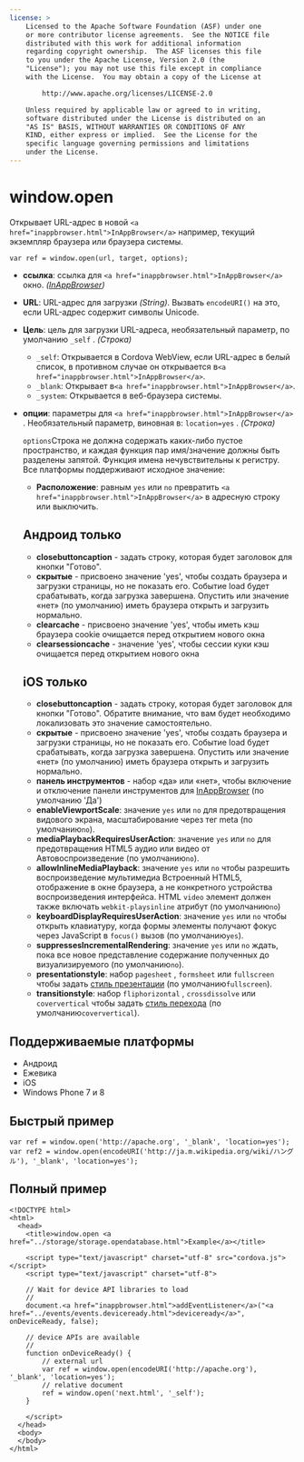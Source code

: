 ```yaml
---
license: >
    Licensed to the Apache Software Foundation (ASF) under one
    or more contributor license agreements.  See the NOTICE file
    distributed with this work for additional information
    regarding copyright ownership.  The ASF licenses this file
    to you under the Apache License, Version 2.0 (the
    "License"); you may not use this file except in compliance
    with the License.  You may obtain a copy of the License at

        http://www.apache.org/licenses/LICENSE-2.0

    Unless required by applicable law or agreed to in writing,
    software distributed under the License is distributed on an
    "AS IS" BASIS, WITHOUT WARRANTIES OR CONDITIONS OF ANY
    KIND, either express or implied.  See the License for the
    specific language governing permissions and limitations
    under the License.
---
```


# window.open

Открывает URL-адрес в новой `<a href="inappbrowser.html">InAppBrowser</a>` например, текущий экземпляр браузера или браузера системы.

    var ref = window.open(url, target, options);
    

*   **ссылка**: ссылка для `<a href="inappbrowser.html">InAppBrowser</a>` окно. *(<a href="inappbrowser.html">InAppBrowser</a>)*

*   **URL**: URL-адрес для загрузки *(String)*. Вызвать `encodeURI()` на это, если URL-адрес содержит символы Unicode.

*   **Цель**: цель для загрузки URL-адреса, необязательный параметр, по умолчанию `_self` . *(Строка)*
    
    *   `_self`: Открывается в Cordova WebView, если URL-адрес в белый список, в противном случае он открывается в`<a href="inappbrowser.html">InAppBrowser</a>`.
    *   `_blank`: Открывает в`<a href="inappbrowser.html">InAppBrowser</a>`.
    *   `_system`: Открывается в веб-браузера системы.

*   **опции**: параметры для `<a href="inappbrowser.html">InAppBrowser</a>` . Необязательный параметр, виновная в: `location=yes` . *(Строка)*
    
    `options`Строка не должна содержать каких-либо пустое пространство, и каждая функция пар имя/значение должны быть разделены запятой. Функция имена нечувствительны к регистру. Все платформы поддерживают исходное значение:
    
    *   **Расположение**: равным `yes` или `no` превратить `<a href="inappbrowser.html">InAppBrowser</a>` в адресную строку или выключить.
    ## Андроид только
    
    *   **closebuttoncaption** - задать строку, которая будет заголовок для кнопки "Готово". 
    *   **скрытые** - присвоено значение 'yes', чтобы создать браузера и загрузки страницы, но не показать его. Событие load будет срабатывать, когда загрузка завершена. Опустить или значение «нет» (по умолчанию) иметь браузера открыть и загрузить нормально. 
    *   **clearcache** - присвоено значение 'yes', чтобы иметь кэш браузера cookie очищается перед открытием нового окна
    *   **clearsessioncache** - значение 'yes', чтобы сессии куки кэш очищается перед открытием нового окна
    ## iOS только
    
    *   **closebuttoncaption** - задать строку, которая будет заголовок для кнопки "Готово". Обратите внимание, что вам будет необходимо локализовать это значение самостоятельно.
    *   **скрытые** - присвоено значение 'yes', чтобы создать браузера и загрузки страницы, но не показать его. Событие load будет срабатывать, когда загрузка завершена. Опустить или значение «нет» (по умолчанию) иметь браузера открыть и загрузить нормально. 
    *   **панель инструментов** - набор «да» или «нет», чтобы включение и отключение панели инструментов для <a href="inappbrowser.html">InAppBrowser</a> (по умолчанию 'Да')
    *   **enableViewportScale**: значение `yes` или `no` для предотвращения видового экрана, масштабирование через тег meta (по умолчанию`no`).
    *   **mediaPlaybackRequiresUserAction**: значение `yes` или `no` для предотвращения HTML5 аудио или видео от Автовоспроизведение (по умолчанию`no`).
    *   **allowInlineMediaPlayback**: значение `yes` или `no` чтобы разрешить воспроизведение мультимедиа Встроенный HTML5, отображение в окне браузера, а не конкретного устройства воспроизведения интерфейса. HTML `video` элемент должен также включать `webkit-playsinline` атрибут (по умолчанию`no`)
    *   **keyboardDisplayRequiresUserAction**: значение `yes` или `no` чтобы открыть клавиатуру, когда формы элементы получают фокус через JavaScript в `focus()` вызов (по умолчанию`yes`).
    *   **suppressesIncrementalRendering**: значение `yes` или `no` ждать, пока все новое представление содержание полученных до визуализируемого (по умолчанию`no`).
    *   **presentationstyle**: набор `pagesheet` , `formsheet` или `fullscreen` чтобы задать [стиль презентации][1] (по умолчанию`fullscreen`).
    *   **transitionstyle**: набор `fliphorizontal` , `crossdissolve` или `coververtical` чтобы задать [стиль перехода][2] (по умолчанию`coververtical`).

 [1]: http://developer.apple.com/library/ios/documentation/UIKit/Reference/UIViewController_Class/Reference/Reference.html#//apple_ref/occ/instp/UIViewController/modalPresentationStyle
 [2]: http://developer.apple.com/library/ios/#documentation/UIKit/Reference/UIViewController_Class/Reference/Reference.html#//apple_ref/occ/instp/UIViewController/modalTransitionStyle

## Поддерживаемые платформы

*   Андроид
*   Ежевика
*   iOS
*   Windows Phone 7 и 8

## Быстрый пример

    var ref = window.open('http://apache.org', '_blank', 'location=yes');
    var ref2 = window.open(encodeURI('http://ja.m.wikipedia.org/wiki/ハングル'), '_blank', 'location=yes');
    

## Полный пример

    <!DOCTYPE html>
    <html>
      <head>
        <title>window.open <a href="../storage/storage.opendatabase.html">Example</a></title>
    
        <script type="text/javascript" charset="utf-8" src="cordova.js"></script>
        <script type="text/javascript" charset="utf-8">
    
        // Wait for device API libraries to load
        //
        document.<a href="inappbrowser.html">addEventListener</a>("<a href="../events/events.deviceready.html">deviceready</a>", onDeviceReady, false);
    
        // device APIs are available
        //
        function onDeviceReady() {
            // external url
            var ref = window.open(encodeURI('http://apache.org'), '_blank', 'location=yes');
            // relative document
            ref = window.open('next.html', '_self');
        }
    
        </script>
      </head>
      <body>
      </body>
    </html>